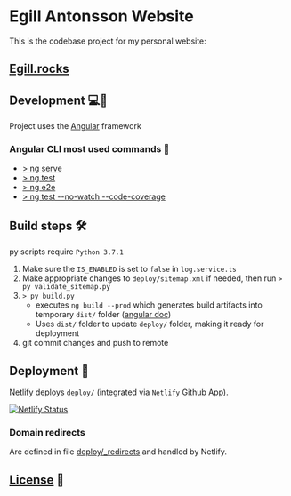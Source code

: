 # Egill Antonsson Website

This is the codebase project for my personal website:

## [Egill.rocks](https://egill.rocks)

## Development 💻💾

Project uses the [Angular](https://angular.io) framework

### Angular CLI most used commands 📜

- [> ng serve](https://angular.io/cli/serve)
- [> ng test](https://angular.io/guide/testing#set-up-testing)
- [> ng e2e](https://angular.io/cli/e2e)
- [> ng test --no-watch --code-coverage](https://angular.io/guide/testing-code-coverage)

## Build steps 🛠️

py scripts require `Python 3.7.1`

1. Make sure the `IS_ENABLED` is set to `false` in `log.service.ts`
1. Make appropriate changes to `deploy/sitemap.xml` if needed, then run `> py validate_sitemap.py`
1. `> py build.py`
    - executes `ng build --prod` which generates build artifacts into temporary `dist/` folder ([angular doc](https://angular.io/guide/deployment#production-optimizations))
    - Uses `dist/` folder to update `deploy/` folder, making it ready for deployment
1. git commit changes and push to remote

## Deployment 🚀

[Netlify](https://www.netlify.com) deploys `deploy/` (integrated via `Netlify` Github App).

[![Netlify Status](https://api.netlify.com/api/v1/badges/bc4a4897-0a5a-4854-b26c-ff66d80c0d94/deploy-status)](https://app.netlify.com/sites/egillantonsson/deploys)

### Domain redirects

Are defined in file [deploy/_redirects](deploy/_redirects) and handled by Netlify.

## [License](LICENSE) 📜
